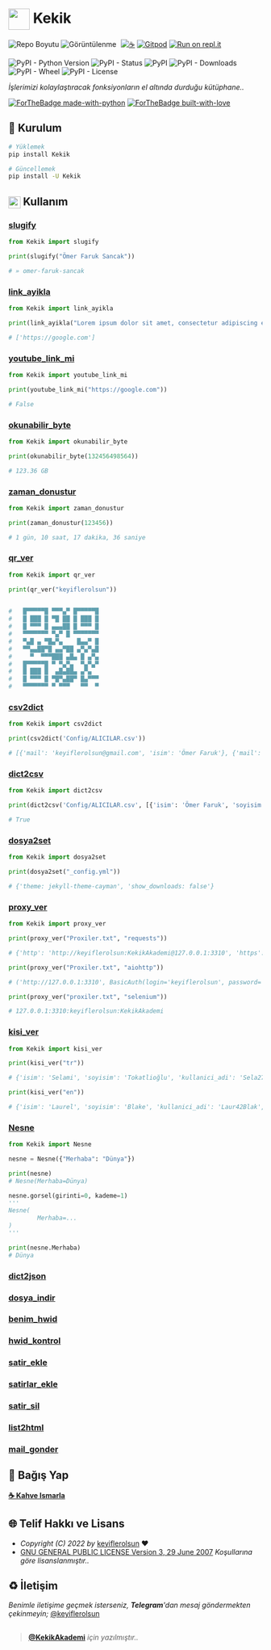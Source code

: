 # <img src="https://www.akashtrehan.com/assets/images/emoji/terminal.png" height="42" align="center"> Kekik

![Repo Boyutu](https://img.shields.io/github/repo-size/keyiflerolsun/SpotifyTakipci)
![Görüntülenme](https://hits.seeyoufarm.com/api/count/incr/badge.svg?url=https://github.com/keyiflerolsun/SpotifyTakipci&title=Görüntülenme)
<a href="https://KekikAkademi.org/Kahve" target="_blank"><img src="https://img.shields.io/badge/☕️-Kahve Ismarla-ffdd00" title="☕️" style="padding-left:5px;"></a>
[![Gitpod](https://img.shields.io/badge/Gitpod-Çalıştır-blue?logo=gitpod)](https://gitpod.io/#https://github.com/keyiflerolsun/SpotifyTakipci)
[![Run on repl.it](https://img.shields.io/badge/Replit-Çalıştır-green?logo=replit)](https://repl.it/github/keyiflerolsun/SpotifyTakipci)

![PyPI - Python Version](https://img.shields.io/pypi/pyversions/Kekik)
![PyPI - Status](https://img.shields.io/pypi/status/Kekik)
![PyPI](https://img.shields.io/pypi/v/Kekik)
![PyPI - Downloads](https://img.shields.io/pypi/dm/Kekik)
![PyPI - Wheel](https://img.shields.io/pypi/wheel/Kekik)
![PyPI - License](https://img.shields.io/pypi/l/Kekik)

*İşlerimizi kolaylaştıracak fonksiyonların el altında durduğu kütüphane..*

[![ForTheBadge made-with-python](http://ForTheBadge.com/images/badges/made-with-python.svg)](https://www.python.org/)
[![ForTheBadge built-with-love](http://ForTheBadge.com/images/badges/built-with-love.svg)](https://GitHub.com/keyiflerolsun/)

## 🚀 Kurulum

```bash
# Yüklemek
pip install Kekik

# Güncellemek
pip install -U Kekik
```

## <img src="https://i.imgur.com/ETZ1ABF.png" height="24" align="center"> Kullanım

### **[slugify](https://github.com/keyiflerolsun/Kekik/blob/main/Kekik/slugify.py)**
```python
from Kekik import slugify

print(slugify("Ömer Faruk Sancak"))

# » omer-faruk-sancak
```

### **[link_ayikla](https://github.com/keyiflerolsun/Kekik/blob/main/Kekik/link_islemleri.py)**
```python
from Kekik import link_ayikla

print(link_ayikla("Lorem ipsum dolor sit amet, consectetur adipiscing elit. Praesent ornare nec turpis at mollis. Aenean iaculis metus libero, a rhoncus justo suscipit quis. Suspendisse sodales ante eros. Curabitur sagittis massa lacus, vel placerat turpis aliquet ac. Nulla porta cursus consequat. Etiam tristique vestibulum maximus. Vestibulum scelerisque vehicula ex, non feugiat eros placerat a. Cras eleifend cursus felis. Nullam pulvinar dictum purus, eu lobortis sapien posuere accumsan. Integer suscipit nisi diam, nec gravida eros malesuada a. Sed vestibulum sollicitudin ex ut volutpat. Phasellus non magna sed neque blandit vestibulum vitae nec ante. https://google.com Proin fringilla ligula nec metus sagittis venenatis."))

# ['https://google.com']
```

### **[youtube_link_mi](https://github.com/keyiflerolsun/Kekik/blob/main/Kekik/link_islemleri.py)**
```python
from Kekik import youtube_link_mi

print(youtube_link_mi("https://google.com"))

# False
```

### **[okunabilir_byte](https://github.com/keyiflerolsun/Kekik/blob/main/Kekik/okunabilir_byte.py)**
```python
from Kekik import okunabilir_byte

print(okunabilir_byte(132456498564))

# 123.36 GB
```

### **[zaman_donustur](https://github.com/keyiflerolsun/Kekik/blob/main/Kekik/zaman_donustur.py)**
```python
from Kekik import zaman_donustur

print(zaman_donustur(123456))

# 1 gün, 10 saat, 17 dakika, 36 saniye
```

### **[qr_ver](https://github.com/keyiflerolsun/Kekik/blob/main/Kekik/qr_ver.py)**
```python
from Kekik import qr_ver

print(qr_ver("keyiflerolsun"))

                         
#   █▀▀▀▀▀█ ▀▀▀▄▀ █▀▀▀▀▀█  
#   █ ███ █ ▀█ ██ █ ███ █  
#   █ ▀▀▀ █ ▄▄▄██ █ ▀▀▀ █  
#   ▀▀▀▀▀▀▀ ▀▄▀ █ ▀▀▀▀▀▀▀  
#   ▀▄█ ▄ ▀█▄▀▄    █▄▄▀ █  
#   ▀▀▄▄██▀█ ▄▄▀██ ▄▀▄▀▄█  
#     ▀  ▀▀▀███ ▄█▄ █ ▄▀▄  
#   █▀▀▀▀▀█ ▀ ▀▄▀▄  ▀▄▀▄▀  
#   █ ███ █  ▄█▄██▄ ▄▀▄    
#   █ ▀▀▀ █ ▀█▀▄██▀ █▄▀▀▀  
#   ▀▀▀▀▀▀▀ ▀ ▀▀▀   ▀▀  ▀  
```

### **[csv2dict](https://github.com/keyiflerolsun/Kekik/blob/main/Kekik/csv2dict.py)**
```python
from Kekik import csv2dict

print(csv2dict('Config/ALICILAR.csv'))

# [{'mail': 'keyiflerolsun@gmail.com', 'isim': 'Ömer Faruk'}, {'mail': 'bakalim@gmail.com', 'isim': ''}]
```

### **[dict2csv](https://github.com/keyiflerolsun/Kekik/blob/main/Kekik/dict2csv.py)**
```python
from Kekik import dict2csv

print(dict2csv('Config/ALICILAR.csv', [{'isim': 'Ömer Faruk', 'soyisim': 'Sancak'}, {'isim': 'Kekik', 'soyisim': 'Akademi'}]))

# True
```

### **[dosya2set](https://github.com/keyiflerolsun/Kekik/blob/main/Kekik/dosya2set.py)**
```python
from Kekik import dosya2set

print(dosya2set("_config.yml"))

# {'theme: jekyll-theme-cayman', 'show_downloads: false'}
```

### **[proxy_ver](https://github.com/keyiflerolsun/Kekik/blob/main/Kekik/proxy_ver.py)**
```python
from Kekik import proxy_ver

print(proxy_ver("Proxiler.txt", "requests"))

# {'http': 'http://keyiflerolsun:KekikAkademi@127.0.0.1:3310', 'https': 'http://keyiflerolsun:KekikAkademi@127.0.0.1:3310'}

print(proxy_ver("Proxiler.txt", "aiohttp"))

# ('http://127.0.0.1:3310', BasicAuth(login='keyiflerolsun', password='KekikAkademi', encoding='utf-8'))

print(proxy_ver("proxiler.txt", "selenium"))

# 127.0.0.1:3310:keyiflerolsun:KekikAkademi
```

### **[kisi_ver](https://github.com/keyiflerolsun/Kekik/blob/main/Kekik/kisi_ver.py)**
```python
from Kekik import kisi_ver

print(kisi_ver("tr"))

# {'isim': 'Selami', 'soyisim': 'Tokatlioğlu', 'kullanici_adi': 'Sela27Toka', 'biyografi': 'En bilge adamlar kendi yönlerini takip ederler.', 'profil_resmi': 'tmp/Sela27Toka.jpg'}

print(kisi_ver("en"))

# {'isim': 'Laurel', 'soyisim': 'Blake', 'kullanici_adi': 'Laur42Blak', 'biyografi': 'From little acorns mighty oaks do grow.', 'profil_resmi': 'tmp/Laur42Blak.jpg'}
```

### **[Nesne](https://github.com/keyiflerolsun/Kekik/blob/main/Kekik/Nesne.py)**
```python
from Kekik import Nesne

nesne = Nesne({"Merhaba": "Dünya"})

print(nesne)
# Nesne(Merhaba=Dünya)

nesne.gorsel(girinti=0, kademe=1)
'''
Nesne(
        Merhaba=...
)
'''

print(nesne.Merhaba)
# Dünya
```

### **[dict2json](https://github.com/keyiflerolsun/Kekik/blob/main/Kekik/dict2json.py)**
### **[dosya_indir](https://github.com/keyiflerolsun/Kekik/blob/main/Kekik/dosya_indir.py)**
### **[benim_hwid](https://github.com/keyiflerolsun/Kekik/blob/main/Kekik/hwid_kontrol.py)**
### **[hwid_kontrol](https://github.com/keyiflerolsun/Kekik/blob/main/Kekik/hwid_kontrol.py)**
### **[satir_ekle](https://github.com/keyiflerolsun/Kekik/blob/main/Kekik/txt_fetis.py)**
### **[satirlar_ekle](https://github.com/keyiflerolsun/Kekik/blob/main/Kekik/txt_fetis.py)**
### **[satir_sil](https://github.com/keyiflerolsun/Kekik/blob/main/Kekik/txt_fetis.py)**
### **[list2html](https://github.com/keyiflerolsun/Kekik/blob/main/Kekik/list2html.py)**
### **[mail_gonder](https://github.com/keyiflerolsun/Kekik/blob/main/Kekik/mail_gonder.py)**

## 💸 Bağış Yap

**[☕️ Kahve Ismarla](https://KekikAkademi.org/Kahve)**

## 🌐 Telif Hakkı ve Lisans

* *Copyright (C) 2022 by* [keyiflerolsun](https://github.com/keyiflerolsun) ❤️️
* [GNU GENERAL PUBLIC LICENSE Version 3, 29 June 2007](https://github.com/keyiflerolsun/Kekik/blob/master/LICENSE) *Koşullarına göre lisanslanmıştır..*

## ♻️ İletişim

*Benimle iletişime geçmek isterseniz, **Telegram**'dan mesaj göndermekten çekinmeyin;* [@keyiflerolsun](https://t.me/KekikKahve)

##

> **[@KekikAkademi](https://t.me/KekikAkademi)** *için yazılmıştır..*
